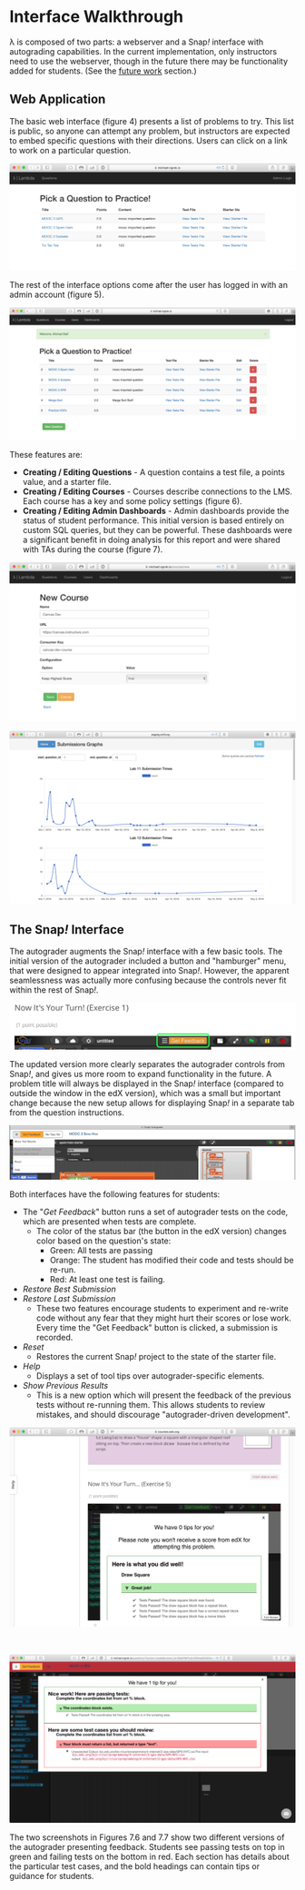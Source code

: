 # Interface Walkthrough

λ is composed of two parts: a webserver and a Snap<em>!</em> interface with autograding capabilities. In the current implementation, only instructors need to use the webserver, though in the future there may be functionality added for students. (See the [future work](future-work.md) section.)

## Web Application

The basic web interface (figure 4) presents a list of problems to try. This list is public, so anyone can attempt any problem, but instructors are expected to embed specific questions with their directions. Users can click on a link to work on a particular question.

![The initial page is a list of questions to try.](/images/home-page.png)

The rest of the interface options come after the user has logged in with an admin account (figure 5).

![Administrators have additional functionality.](/images/home-admin.png)

These features are:

* <b>Creating / Editing Questions</b> - A question contains a test file, a points value, and a starter file.
* <b>Creating / Editing Courses</b> - Courses describe connections to the LMS. Each course has a key and some policy settings (figure 6).
* <b>Creating / Editing Admin Dashboards</b> - Admin dashboards provide the status of student performance. This initial version is based entirely on custom SQL queries, but they can be powerful. These dashboards were a significant benefit in doing analysis for this report and were shared with TAs during the course (figure 7).

![Creating a new course is a simple action which requires little information.](/images/docs/lti-new-course.png)

![A dashboard showing the first two labs the submission times for autograder requests for.](/images/graphs-overview.png)

## The Snap<em>!</em> Interface

The autograder augments the Snap<em>!</em> interface with a few basic tools. The initial version of the autograder included a button and "hamburger" menu, that were designed to appear integrated into Snap<em>!</em>. However, the apparent seamlessness was actually more confusing because the controls never fit within the rest of Snap<em>!</em>.

![The initial (edX) version which had a heavily integrated feedback button.](/images/edx-controls.png)

The updated version more clearly separates the autograder controls from Snap<em>!</em>, and gives us more room to expand functionality in the future. A problem title will always be displayed in the Snap<em>!</em> interface (compared to outside the window in the edX version), which was a small but important change because the new setup allows for displaying Snap<em>!</em> in a separate tab from the question instructions.

![Updated controls for the autograder showing a dropdown menu. (The controls for reverting submissions are greyed-out.)](/images/new-controls.png)


Both interfaces have the following features for students:

* The "*Get Feedback*" button runs a set of autograder tests on the code, which are presented when tests are complete.
	* The color of the status bar (the button in the edX version) changes color based on the question's state:
		* Green: All tests are passing
		* Orange: The student has modified their code and tests should be re-run.
		* Red: At least one test is failing.
* *Restore Best Submission*
* *Restore Last Submission*
	* These two features encourage students to experiment and re-write code without any fear that they might hurt their scores or lose work. Every time the "Get Feedback" button is clicked, a submission is recorded.
* *Reset*
	* Restores the current Snap<em>!</em> project to the state of the starter file.
* *Help*
	* Displays a set of tool tips over autograder-specific elements.
* *Show Previous Results*
	* This is a new option which will present the feedback of the previous tests without re-running them. This allows students to review mistakes, and should discourage "autograder-driven development".

![An example of the feedback presented when everything is correct.](/images/snap-edx.png)

<br />

![An example of feedback showing some failing cases.](/images//feedback-incorrect.png)

The two screenshots in Figures 7.6 and 7.7 show two different versions of the autograder presenting feedback. Students see passing tests on top in green and failing tests on the bottom in red. Each section has details about the particular test cases, and the bold headings can contain tips or guidance for students.

